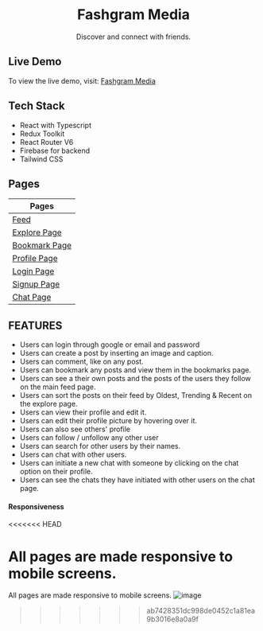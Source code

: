 <h1 align="center"><b>Fashgram Media</b></h1>
<div align="center">Discover and connect with friends.</div>

## **Live Demo**

To view the live demo, visit: [Fashgram Media](https://fashgram-media-react.netlify.app/)

## **Tech Stack**

- React with Typescript
- Redux Toolkit
- React Router V6
- Firebase for backend
- Tailwind CSS

## **Pages**

| Pages                                                                                         |
| --------------------------------------------------------------------------------------------- |
| [Feed](https://fashgram-media-react.netlify.app/)                                             |
| [Explore Page](https://fashgram-media-react.netlify.app/explore)                              |
| [Bookmark Page](https://fashgram-media-react.netlify.app/bookmark)                            |
| [Profile Page](https://fashgram-media-react.netlify.app/profile/rg8Z4svhTwU9ikQ2srhMbqWa1rH2) |
| [Login Page](https://fashgram-media-react.netlify.app/login)                                  |
| [Signup Page](https://fashgram-media-react.netlify.app/signup)                                |
| [Chat Page](https://fashgram-media-react.netlify.app/chat)                                    |

## **FEATURES**

- Users can login through google or email and password
- Users can create a post by inserting an image and caption.
- Users can comment, like on any post.
- Users can bookmark any posts and view them in the bookmarks page.
- Users can see a their own posts and the posts of the users they follow on the main feed page.
- Users can sort the posts on their feed by Oldest, Trending & Recent on the explore page.
- Users can view their profile and edit it.
- Users can edit their profile picture by hovering over it.
- Users can also see others' profile
- Users can follow / unfollow any other user
- Users can search for other users by their names.
- Users can chat with other users.
- Users can initiate a new chat with someone by clicking on the chat option on their profile.
- Users can see the chats they have initiated with other users on the chat page.

#### Responsiveness
<<<<<<< HEAD

All pages are made responsive to mobile screens.
=======
All pages are made responsive to mobile screens.
![image](https://user-images.githubusercontent.com/46674359/170024453-90811afa-40eb-4418-8c12-73c20e6aeee9.png)
>>>>>>> ab7428351dc998de0452c1a81ea9b3016e8a0a9f
